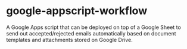 # google-appscript-workflow
A Google Apps script that can be deployed on top of a Google Sheet to send out accepted/rejected emails automatically based on document templates and attachments stored on Google Drive.
